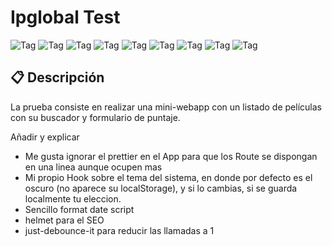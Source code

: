 # Ipglobal Test

![Tag](https://img.shields.io/badge/CSS3-f79400?style=flat-square)
![Tag](https://img.shields.io/badge/Hooks-1b1b1b?style=flat-square)
![Tag](https://img.shields.io/badge/MUI%205-007bf7?style=flat-square)
![Tag](https://img.shields.io/badge/npm%208.1.2-c53635?style=flat-square)
![Tag](https://img.shields.io/badge/Prettier-c693c6?style=flat-square)
![Tag](https://img.shields.io/badge/React%2018-61d9fb?style=flat-square)
![Tag](https://img.shields.io/badge/TMDB-2cbbd1?style=flat-square)
![Tag](https://img.shields.io/badge/TypeScript%204-2f74c0?style=flat-square)
![Tag](https://img.shields.io/badge/WebApp-fbbf47?style=flat-square)

## 📋 Descripción

La prueba consiste en realizar una mini-webapp con un listado de películas con su buscador y formulario de puntaje.

Añadir y explicar

- Me gusta ignorar el prettier en el App para que los Route se dispongan en una linea aunque ocupen mas
- Mi propio Hook sobre el tema del sistema, en donde por defecto es el oscuro (no aparece su localStorage), y si lo cambias, si se guarda localmente tu eleccion.
- Sencillo format date script
- helmet para el SEO
- just-debounce-it para reducir las llamadas a 1
